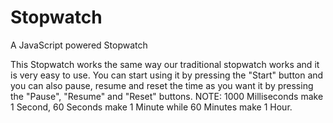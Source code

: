# Stopwatch
A JavaScript powered Stopwatch

This Stopwatch works the same way our traditional stopwatch works and it is very easy to use.
You can start using it by pressing the "Start" button and you can also pause, resume and reset the time as you want it by pressing the "Pause", "Resume" and "Reset" buttons.
NOTE: 1000 Milliseconds make 1 Second, 60 Seconds make 1 Minute while 60 Minutes make 1 Hour.
